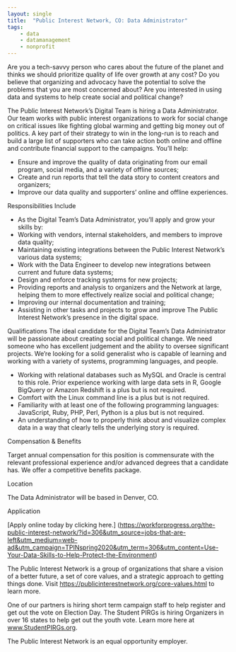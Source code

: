 ```yaml
---
layout: single
title:  "Public Interest Network, CO: Data Administrator"
tags: 
    - data
    - datamanagement
    - nonprofit
---
```


Are you a tech-savvy person who cares about the future of the planet and thinks we should prioritize quality of life over growth at any cost? Do you believe that organizing and advocacy have the potential to solve the problems that you are most concerned about? Are you interested in using data and systems to help create social and political change?


The Public Interest Network’s Digital Team is hiring a Data Administrator. Our team works with public interest organizations to work for social change on critical issues like fighting global warming and getting big money out of politics. A key part of their strategy to win in the long-run is to reach and build a large list of supporters who can take action both online and offline and contribute financial support to the campaigns. You’ll help:
* Ensure and improve the quality of data originating from our email program, social media, and a variety of offline sources;
* Create and run reports that tell the data story to content creators and organizers; 
* Improve our data quality and supporters’ online and offline experiences.


Responsibilities Include
* As the Digital Team’s Data Administrator, you’ll apply and grow your skills by:
* Working with vendors, internal stakeholders, and members to improve data quality;
* Maintaining existing integrations between the Public Interest Network’s various data systems;
* Work with the Data Engineer to develop new integrations between current and future data systems;
* Design and enforce tracking systems for new projects;
* Providing reports and analysis to organizers and the Network at large, helping them to more effectively realize social and political change;
* Improving our internal documentation and training;
* Assisting in other tasks and projects to grow and improve The Public Interest Network’s presence in the digital space.


Qualifications
The ideal candidate for the Digital Team’s Data Administrator will be passionate about creating social and political change. We need someone who has excellent judgement and the ability to oversee significant projects. We’re looking for a solid generalist who is capable of learning and working with a variety of systems, programming languages, and people. 
* Working with relational databases such as MySQL and Oracle is central to this role. Prior experience working with large data sets in R, Google BigQuery or Amazon Redshift is a plus but is not required.
* Comfort with the Linux command line is a plus but is not required.
* Familiarity with at least one of the following programming languages: JavaScript, Ruby, PHP, Perl, Python is a plus but is not required.
* An understanding of how to properly think about and visualize complex data in a way that clearly tells the underlying story is required.


Compensation & Benefits

Target annual compensation for this position is commensurate with the relevant professional experience and/or advanced degrees that a candidate has. We offer a competitive benefits package.


Location

The Data Administrator will be based in Denver, CO.


Application

[Apply online today by clicking here.] (https://workforprogress.org/the-public-interest-network/?id=306&utm_source=jobs-that-are-left&utm_medium=web-ad&utm_campaign=TPINspring2020&utm_term=306&utm_content=Use-Your-Data-Skills-to-Help-Protect-the-Environment)


The Public Interest Network is a group of organizations that share a vision of a better future, a set of core values, and a strategic approach to getting things done. Visit https://publicinterestnetwork.org/core-values.html to learn more.


One of our partners is hiring short term campaign staff to help register and get out the vote on Election Day. The Student PIRGs is hiring Organizers in over 16 states to help get out the youth vote. Learn more here at www.StudentPIRGs.org.  


The Public Interest Network is an equal opportunity employer.

